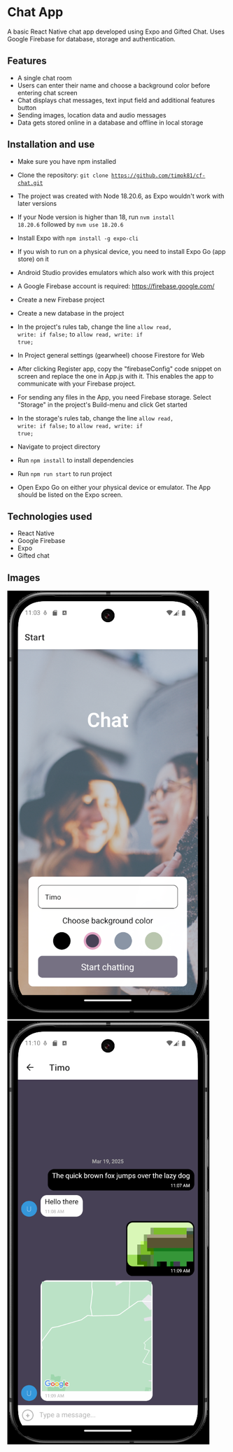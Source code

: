 # Chat App

A basic React Native chat app developed using Expo and Gifted Chat. Uses Google Firebase for database, storage and authentication.

## Features

- A single chat room
- Users can enter their name and choose a background color before entering chat screen
- Chat displays chat messages, text input field and additional features button
- Sending images, location data and audio messages
- Data gets stored online in a database and offline in local storage

## Installation and use

 - Make sure you have npm installed
 - Clone the repository: <code>git clone https://github.com/timok81/cf-chat.git</code>
 
 - The project was created with Node 18.20.6, as Expo wouldn't work with later versions
 - If your Node version is higher than 18, run <code>nvm install 18.20.6</code> followed by <code>nvm use 18.20.6</code>

 - Install Expo with <code>npm install -g expo-cli</code>
 - If you wish to run on a physical device, you need to install Expo Go (app store) on it
 - Android Studio provides emulators which also work with this project

 - A Google Firebase account is required: https://firebase.google.com/
 - Create a new Firebase project
 - Create a new database in the project
 - In the project's rules tab, change the line <code>allow read, write: if false;</code> to <code>allow read, write: if true;</code>
 - In Project general settings (gearwheel) choose Firestore for Web
 - After clicking Register app, copy the "firebaseConfig" code snippet on screen and replace the one in App.js with it. This enables the app to communicate with your Firebase project.
 - For sending any files in the App, you need Firebase storage. Select "Storage" in the project's Build-menu and click Get started
 - In the storage's rules tab, change the line <code>allow read, write: if false;</code> to <code>allow read, write: if true;</code>

 - Navigate to project directory
 - Run <code>npm install</code> to install dependencies
 - Run <code>npm run start</code> to run project
 - Open Expo Go on either your physical device or emulator. The App should be listed on the Expo screen.

 ## Technologies used

 - React Native
 - Google Firebase
 - Expo
 - Gifted chat

 ## Images

 ![Screenshot of the app](/assets/images/chat1.png)
 ![Screenshot of the app](/assets/images/chat3.png)